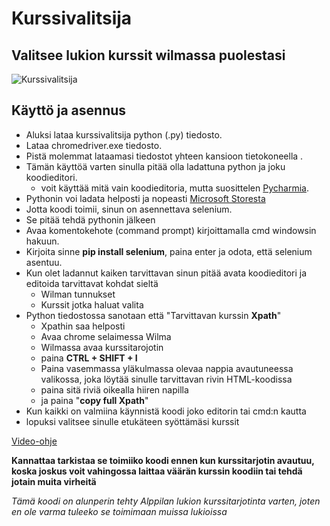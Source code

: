 # Kurssivalitsija
## Valitsee lukion kurssit wilmassa puolestasi

![Kurssivalitsija](https://github.com/user-attachments/assets/13dab8d9-b9b0-464e-b6ca-c141799436db)


## Käyttö ja asennus 

 - Aluksi lataa kurssivalitsija python (.py) tiedosto. 
 - Lataa chromedriver.exe tiedosto.
 - Pistä molemmat lataamasi tiedostot yhteen kansioon tietokoneella .
 - Tämän käyttöä varten sinulla pitää olla ladattuna python ja joku koodieditori.
     - voit käyttää mitä vain koodieditoria, mutta suosittelen [Pycharmia](https://www.jetbrains.com/pycharm/download/?section=windows).
 - Pythonin voi ladata helposti ja nopeasti [Microsoft Storesta](https://www.microsoft.com/store/productId/9NRWMJP3717K?ocid=pdpshare)
 - Jotta koodi toimii, sinun on asennettava selenium.
 - Se pitää tehdä pythonin jälkeen
 - Avaa komentokehote (command prompt) kirjoittamalla cmd windowsin hakuun.
 - Kirjoita sinne **pip install selenium**, paina enter ja odota, että selenium asentuu.
 - Kun olet ladannut kaiken tarvittavan sinun pitää avata koodieditori ja editoida tarvittavat kohdat sieltä
    - Wilman tunnukset
    - Kurssit jotka haluat valita
- Python tiedostossa sanotaan että "Tarvittavan kurssin **Xpath**"
    - Xpathin saa helposti
    - Avaa chrome selaimessa Wilma
    - Wilmassa avaa kurssitarojotin
    - paina **CTRL + SHIFT + I**
    - Paina vasemmassa yläkulmassa olevaa nappia avautuneessa valikossa, joka löytää sinulle tarvittavan rivin HTML-koodissa
    - paina sitä riviä oikealla hiiren napilla
    - ja paina "**copy full Xpath**"
 - Kun kaikki on valmiina käynnistä koodi joko editorin tai cmd:n kautta 
 - lopuksi valitsee sinulle etukäteen syöttämäsi kurssit

[Video-ohje](https://www.youtube.com/watch?v=Tp0cM2fn9U0)


**Kannattaa tarkistaa se toimiiko koodi ennen kun kurssitarjotin avautuu, koska joskus voit vahingossa laittaa väärän kurssin koodiin tai tehdä jotain muita virheitä**




*Tämä koodi on alunperin tehty Alppilan lukion kurssitarjotinta varten, joten en ole varma tuleeko se toimimaan muissa lukioissa*


  

